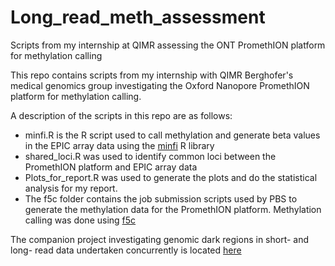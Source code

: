 # Long_read_meth_assessment
Scripts from my internship at QIMR assessing the ONT PromethION platform for methylation calling

This repo contains scripts from my internship with QIMR Berghofer's medical genomics group investigating the Oxford Nanopore PromethION platform for methylation calling. 

A description of the scripts in this repo are as follows:

 * minfi.R is the R script used to call methylation and generate beta values in the EPIC array data using the [minfi](https://www.bioconductor.org/packages/release/bioc/html/minfi.html) R library
 * shared_loci.R was used to identify common loci between the PromethION platform and EPIC array data
 * Plots_for_report.R was used to generate the plots and do the statistical analysis for my report.
 * The f5c folder contains the job submission scripts used by PBS to generate the methylation data for the PromethION platform. Methylation calling was done using [f5c](https://github.com/hasindu2008/f5c)
 
 
 
 The companion project investigating genomic dark regions in short- and long- read data undertaken concurrently is located [here](https://github.com/brookshenry3/simpler_DRF)
